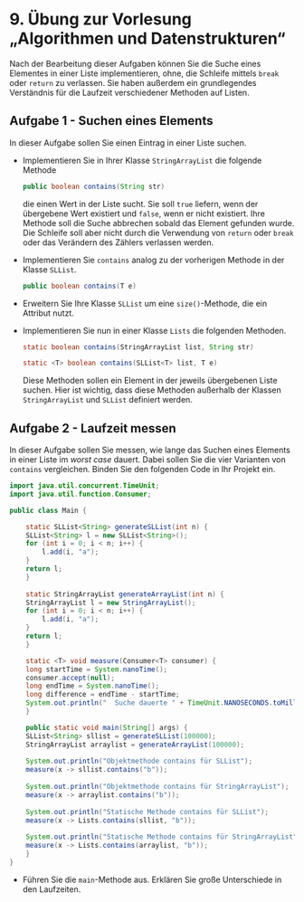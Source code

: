 # 9. Übung zur Vorlesung „Algorithmen und Datenstrukturen“

Nach der Bearbeitung dieser Aufgaben können Sie die Suche eines Elementes in einer Liste implementieren, ohne, die Schleife mittels `break` oder `return` zu verlassen.
Sie haben außerdem ein grundlegendes Verständnis für die Laufzeit verschiedener Methoden auf Listen.


## Aufgabe 1 - Suchen eines Elements

In dieser Aufgabe sollen Sie einen Eintrag in einer Liste suchen.

- Implementieren Sie in Ihrer Klasse `StringArrayList` die folgende Methode

  ```java
  public boolean contains(String str)
  ```

  die einen Wert in der Liste sucht. Sie soll `true` liefern, wenn der übergebene Wert existiert und `false`, wenn er nicht existiert.
  Ihre Methode soll die Suche abbrechen sobald das Element gefunden wurde.
  Die Schleife soll aber nicht durch die Verwendung von `return` oder `break` oder das Verändern des Zählers verlassen werden.

- Implementieren Sie `contains` analog zu der vorherigen Methode in der Klasse `SLList`.

  ```java
  public boolean contains(T e)
  ```

- Erweitern Sie Ihre Klasse `SLList` um eine `size()`-Methode, die ein Attribut nutzt.
  
- Implementieren Sie nun in einer Klasse `Lists` die folgenden Methoden.

  ```java
  static boolean contains(StringArrayList list, String str)

  static <T> boolean contains(SLList<T> list, T e)
  ```
  
  Diese Methoden sollen ein Element in der jeweils übergebenen Liste suchen.
  Hier ist wichtig, dass diese Methoden außerhalb der Klassen `StringArrayList` und `SLList` definiert werden.


## Aufgabe 2 - Laufzeit messen

In dieser Aufgabe sollen Sie messen, wie lange das Suchen eines Elements in einer Liste im _worst case_ dauert.
Dabei sollen Sie die vier Varianten von `contains` vergleichen.
Binden Sie den folgenden Code in Ihr Projekt ein.

```java
import java.util.concurrent.TimeUnit;
import java.util.function.Consumer;

public class Main {

    static SLList<String> generateSLList(int n) {
	SLList<String> l = new SLList<String>();
	for (int i = 0; i < n; i++) {
	    l.add(i, "a");
	}
	return l;
    }
    
    static StringArrayList generateArrayList(int n) {
	StringArrayList l = new StringArrayList();
	for (int i = 0; i < n; i++) {
	    l.add(i, "a");
	}
	return l;
    }

    static <T> void measure(Consumer<T> consumer) {
	long startTime = System.nanoTime();
	consumer.accept(null);
	long endTime = System.nanoTime();
	long difference = endTime - startTime;
	System.out.println("  Suche dauerte " + TimeUnit.NANOSECONDS.toMillis(difference) + "ms");
    }

    public static void main(String[] args) {
	SLList<String> sllist = generateSLList(100000);
	StringArrayList arraylist = generateArrayList(100000);
	
	System.out.println("Objektmethode contains für SLList");
	measure(x -> sllist.contains("b"));
	
	System.out.println("Objektmethode contains für StringArrayList");
	measure(x -> arraylist.contains("b"));
	
	System.out.println("Statische Methode contains für SLList");
	measure(x -> Lists.contains(sllist, "b"));
	
	System.out.println("Statische Methode contains für StringArrayList");
	measure(x -> Lists.contains(arraylist, "b"));
    }
}
```

- Führen Sie die `main`-Methode aus.
  Erklären Sie große Unterschiede in den Laufzeiten.
